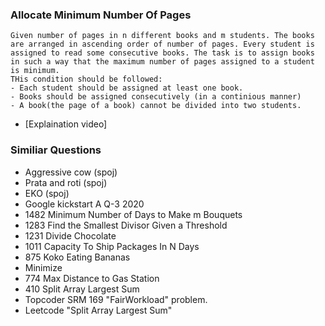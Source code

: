 ### __Allocate Minimum Number Of Pages__

```
Given number of pages in n different books and m students. The books
are arranged in ascending order of number of pages. Every student is
assigned to read some consecutive books. The task is to assign books
in such a way that the maximum number of pages assigned to a student
is minimum.
THis condition should be followed:
- Each student should be assigned at least one book.
- Books should be assigned consecutively (in a continious manner)
- A book(the page of a book) cannot be divided into two students.

```
- [Explaination video]


### __Similiar Questions__
- Aggressive cow (spoj)
- Prata and roti (spoj)
- EKO (spoj)
- Google kickstart A Q-3 2020
- 1482 Minimum Number of Days to Make m Bouquets
- 1283 Find the Smallest Divisor Given a Threshold
- 1231 Divide Chocolate
- 1011 Capacity To Ship Packages In N Days
- 875 Koko Eating Bananas
- Minimize 
- 774 Max Distance to Gas Station
- 410 Split Array Largest Sum
- Topcoder SRM 169 "FairWorkload" problem.
- Leetcode "Split Array Largest Sum"

